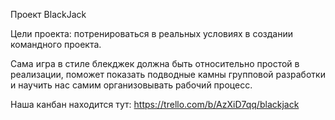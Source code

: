 Проект BlackJack

Цели проекта:
потренироваться в реальных условиях в создании командного проекта.

Сама игра в стиле блекджек должна быть относительно простой в реализации, поможет показать подводные камны групповой разработки
и научить нас самим организовывать рабочий процесс.

Наша канбан находится тут: 
https://trello.com/b/AzXiD7qq/blackjack
